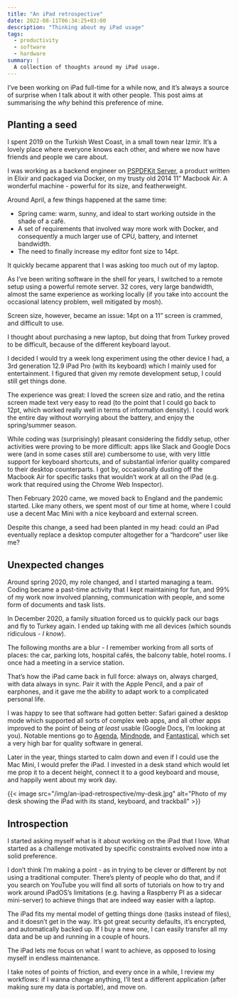 ```yaml
---
title: "An iPad retrospective"
date: 2022-08-11T06:34:25+03:00
description: "Thinking about my iPad usage"
tags:
  - productivity
  - software
  - hardware
summary: |
  A collection of thoughts around my iPad usage.
---
```


I’ve been working on iPad full-time for a while now, and it’s always a source of surprise when I talk about it with other people. This post aims at summarising the *why* behind this preference of mine.

## Planting a seed

I spent 2019 on the Turkish West Coast, in a small town near Izmir. It’s a lovely place where everyone knows each other, and where we now have friends and people we care about.

I was working as a backend engineer on [PSPDFKit Server](https://pspdfkit.com/guides/server/pspdfkit-server/overview/), a product written in Elixir and packaged via Docker, on my trusty old 2014 11” Macbook Air. A wonderful machine - powerful for its size, and featherweight.

Around April, a few things happened at the same time:

- Spring came: warm, sunny, and ideal to start working outside in the shade of a café.
- A set of requirements that involved way more work with Docker, and consequently a much larger use of CPU, battery, and internet bandwidth.
- The need to finally increase my editor font size to 14pt.

It quickly became apparent that I was asking too much out of my laptop.

As I’ve been writing software in the shell for years, I switched to a remote setup using a powerful remote server. 32 cores, very large bandwidth, almost the same experience as working locally (if you take into account the occasional latency problem, well mitigated by mosh).

Screen size, however, became an issue: 14pt on a 11” screen is crammed, and difficult to use.

I thought about purchasing a new laptop, but doing that from Turkey proved to be difficult, because of the different keyboard layout.

I decided I would try a week long experiment using the other device I had, a 3rd generation 12.9 iPad Pro (with its keyboard) which I mainly used for entertainment. I figured that given my remote development setup, I could still get things done.

The experience was great: I loved the screen size and ratio, and the retina screen made text very easy to read (to the point that I could go back to 12pt, which worked really well in terms of information density). I could work the entire day without worrying about the battery, and enjoy the spring/summer season.

While coding was (surprisingly) pleasant considering the fiddly setup, other activities were proving to be more difficult: apps like Slack and Google Docs were (and in some cases still are) cumbersome to use, with very little support for keyboard shortcuts, and of substantial inferior quality compared to their desktop counterparts. I got by, occasionally dusting off the Macbook Air for specific tasks that wouldn’t work at all on the iPad (e.g. work that required using the Chrome Web Inspector).

Then February 2020 came, we moved back to England and the pandemic started. Like many others, we spent most of our time at home, where I could use a decent Mac Mini with a nice keyboard and external screen.

Despite this change, a seed had been planted in my head: could an iPad eventually replace a desktop computer altogether for a “hardcore” user like me?

## Unexpected changes

Around spring 2020, my role changed, and I started managing a team. Coding became a past-time activity that I kept maintaining for fun, and 99% of my work now involved planning, communication with people, and some form of documents and task lists.

In December 2020, a family situation forced us to quickly pack our bags and fly to Turkey again. I ended up taking with me all devices (which sounds ridiculous - *I know*).

The following months are a blur - I remember working from all sorts of places: the car, parking lots, hospital cafés, the balcony table, hotel rooms. I once had a meeting in a service station.

That’s how the iPad came back in full force: always on, always charged, with data always in sync. Pair it with the Apple Pencil, and a pair of earphones, and it gave me the ability to adapt work to a complicated personal life.

I was happy to see that software had gotten better: Safari gained a desktop mode which supported all sorts of complex web apps, and all other apps improved to the point of being _at least_ usable (Google Docs, I’m looking at you). Notable mentions go to [Agenda](https://www.agenda.com), [Mindnode](https://www.mindnode.com), and [Fantastical](https://flexibits.com/fantastical), which set a very high bar for quality software in general.

Later in the year, things started to calm down and even if I could use the Mac Mini, I would prefer the iPad. I invested in a desk stand which would let me prop it to a decent height, connect it to a good keyboard and mouse, and happily went about my work day.

{{< image src="/img/an-ipad-retrospective/my-desk.jpg" alt="Photo of my desk showing the iPad with its stand, keyboard, and trackball" >}}

## Introspection

I started asking myself what is it about working on the iPad that I love. What started as a challenge motivated by specific constraints evolved now into a solid preference.

I don’t think I’m making a point - as in trying to be clever or different by not using a traditional computer. There’s plenty of people who do that, and if you search on YouTube you will find all sorts of tutorials on how to try and work around iPadOS’s limitations (e.g. having a Raspberry PI as a sidecar mini-server) to achieve things that are indeed way easier with a laptop.

The iPad fits my mental model of getting things done (tasks instead of files), and it doesn’t get in the way. It’s got great security defaults, it’s encrypted, and automatically backed up. If I buy a new one, I can easily transfer all my data and be up and running in a couple of hours.

The iPad lets me focus on what I want to achieve, as opposed to losing myself in endless maintenance.

I take notes of points of friction, and every once in a while, I review my workflows: if I wanna change anything, I’ll test a different application (after making sure my data is portable), and move on.